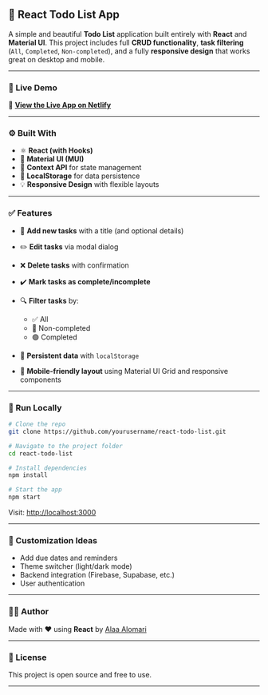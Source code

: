 
## 📝 React Todo List App

A simple and beautiful **Todo List** application built entirely with **React** and **Material UI**.
This project includes full **CRUD functionality**, **task filtering** (`All`, `Completed`, `Non-completed`), and a fully **responsive design** that works great on desktop and mobile.

---

### 🚀 Live Demo

🔗 **[View the Live App on Netlify](https://todolist-react-0.netlify.app/)**

---

### ⚙️ Built With

- ⚛️ **React (with Hooks)**
- 🎨 **Material UI (MUI)**
- 📁 **Context API** for state management
- 💾 **LocalStorage** for data persistence
- 💡 **Responsive Design** with flexible layouts

---

### ✅ Features

- 📌 **Add new tasks** with a title (and optional details)
- ✏️ **Edit tasks** via modal dialog
- ❌ **Delete tasks** with confirmation
- ✔️ **Mark tasks as complete/incomplete**
- 🔍 **Filter tasks** by:

  - ✅ All
  - 📘 Non-completed
  - 🟢 Completed

- 🔐 **Persistent data** with `localStorage`
- 📱 **Mobile-friendly layout** using Material UI Grid and responsive components

---

### 🧪 Run Locally

```bash
# Clone the repo
git clone https://github.com/yourusername/react-todo-list.git

# Navigate to the project folder
cd react-todo-list

# Install dependencies
npm install

# Start the app
npm start
```

Visit: [http://localhost:3000](http://localhost:3000)

---

### 📌 Customization Ideas

- Add due dates and reminders
- Theme switcher (light/dark mode)
- Backend integration (Firebase, Supabase, etc.)
- User authentication

---

### 🧑‍💻 Author

Made with ❤️ using **React** by [Alaa Alomari](https://github.com/alaa03omari)

---

### 📄 License

This project is open source and free to use.

---

